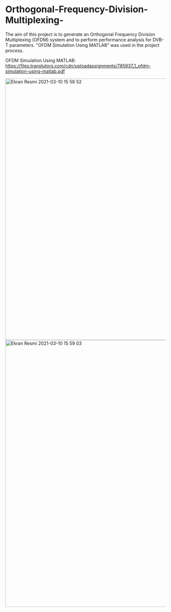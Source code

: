 # Orthogonal-Frequency-Division-Multiplexing-
The aim of this project is to generate an Orthogonal
Frequency Division Multiplexing (OFDM) system and to perform
performance analysis for DVB-T parameters. "OFDM Simulation Using MATLAB" was used in the project process.

OFDM Simulation Using MATLAB: https://files.transtutors.com/cdn/uploadassignments/785937_1_ofdm-simulation-using-matlab.pdf

<img width="822" alt="Ekran Resmi 2021-03-10 15 58 52" src="https://user-images.githubusercontent.com/28511862/110633280-a0b3c180-81b9-11eb-8b9c-1be8bdceff65.png">

<img width="839" alt="Ekran Resmi 2021-03-10 15 59 03" src="https://user-images.githubusercontent.com/28511862/110633314-a9a49300-81b9-11eb-8744-295a113cb013.png">
